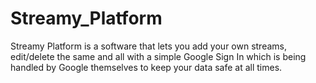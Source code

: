 # Streamy_Platform
 Streamy Platform is a software that lets you add your own streams, edit/delete the same and all with a simple Google Sign In which is being  handled by Google themselves to keep your data safe at all times. 
